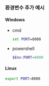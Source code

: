 ### 환경변수 추가 예시
#### Windows
- cmd
  ```cmd
  set PORT=8000
  ```

- powershell
  ```powershell
  $Env:PORT=8000
  ```

#### Linux
```bash
export PORT=8000
```
